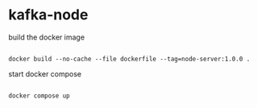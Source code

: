 # kafka-node

build the docker image

```shell

docker build --no-cache --file dockerfile --tag=node-server:1.0.0 .

```

start docker compose

```shell

docker compose up

````
